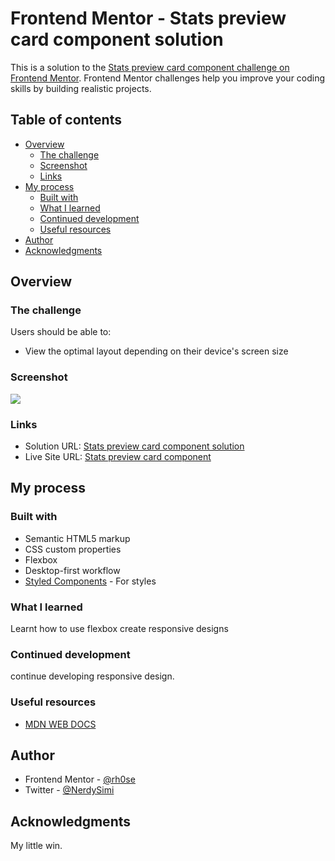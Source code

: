 # Frontend Mentor - Stats preview card component solution

This is a solution to the [Stats preview card component challenge on Frontend Mentor](https://www.frontendmentor.io/challenges/stats-preview-card-component-8JqbgoU62). Frontend Mentor challenges help you improve your coding skills by building realistic projects. 

## Table of contents

- [Overview](#overview)
  - [The challenge](#the-challenge)
  - [Screenshot](#screenshot)
  - [Links](#links)
- [My process](#my-process)
  - [Built with](#built-with)
  - [What I learned](#what-i-learned)
  - [Continued development](#continued-development)
  - [Useful resources](#useful-resources)
- [Author](#author)
- [Acknowledgments](#acknowledgments)



## Overview

### The challenge

Users should be able to:

- View the optimal layout depending on their device's screen size

### Screenshot

![](Screenshot.jpeg)


### Links

- Solution URL: [Stats preview card component solution](https://github.com/rh0se/Frontend-mentor-Projects/tree/master/stats-preview-card-component-main/stats-preview-card-component-main)
- Live Site URL: [Stats preview card component](https://cosmic-ganache-428ccc.netlify.app/)

## My process

### Built with

- Semantic HTML5 markup
- CSS custom properties
- Flexbox
- Desktop-first workflow
- [Styled Components](https://styled-components.com/) - For styles

### What I learned
Learnt how to use flexbox create responsive designs


### Continued development
continue developing responsive design.

### Useful resources

- [MDN WEB DOCS](https://developer.mozilla.org/en-US/docs/Web/CSS) 


## Author


- Frontend Mentor - [@rh0se](https://www.frontendmentor.io/profile/rh0se)
- Twitter - [@NerdySimi](https://twitter.com/NerdySimi)
## Acknowledgments
My little win.

